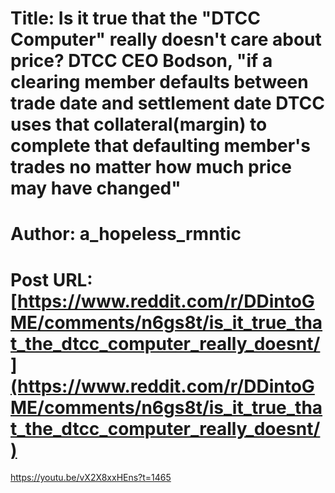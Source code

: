 # Title: Is it true that the "DTCC Computer" really doesn't care about price? DTCC CEO Bodson, "if a clearing member defaults between trade date and settlement date DTCC uses that collateral(margin) to complete that defaulting member's trades no matter how much price may have changed"
# Author: a_hopeless_rmntic
# Post URL: [https://www.reddit.com/r/DDintoGME/comments/n6gs8t/is_it_true_that_the_dtcc_computer_really_doesnt/](https://www.reddit.com/r/DDintoGME/comments/n6gs8t/is_it_true_that_the_dtcc_computer_really_doesnt/)


https://youtu.be/vX2X8xxHEns?t=1465